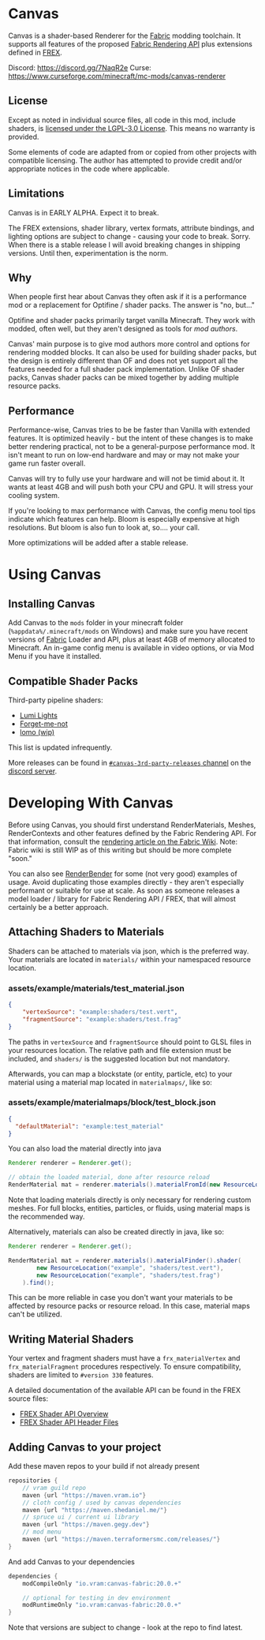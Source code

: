# Canvas
Canvas is a shader-based Renderer for the [Fabric](https://fabricmc.net) modding toolchain.  It supports all features of the proposed [Fabric Rendering API](https://github.com/FabricMC/fabric/pull/65) plus extensions defined in [FREX](https://github.com/grondag/frex).

Discord: https://discord.gg/7NaqR2e
Curse: https://www.curseforge.com/minecraft/mc-mods/canvas-renderer

## License
Except as noted in individual source files, all code in this mod, include shaders, is [licensed under the LGPL-3.0 License](https://www.gnu.org/licenses/lgpl-3.0.en.html). This means no warranty is provided.

Some elements of code are adapted from or copied from other projects with compatible licensing.  The author has attempted to provide credit and/or appropriate notices in the code where applicable.

## Limitations
Canvas is in EARLY ALPHA.  Expect it to break.

The FREX extensions, shader library, vertex formats, attribute bindings, and lighting options are subject to change - causing your code to break.  Sorry.  When there is a stable release I will avoid breaking changes in shipping versions.  Until then, experimentation is the norm.

## Why
When people first hear about Canvas they often ask if it is a performance mod or a replacement for Optifine / shader packs.  The answer is "no, but..."

Optifine and shader packs primarily target vanilla Minecraft.  They work with modded, often well, but they aren't designed as tools for *mod authors*.

Canvas' main purpose is to give mod authors more control and options for rendering modded blocks.  It can also be used for building shader packs, but the design is entirely different than OF and does not yet support all the features needed for a full shader pack implementation.  Unlike OF shader packs, Canvas shader packs can be mixed together by adding multiple resource packs. 

## Performance
Performance-wise, Canvas tries to be be faster than Vanilla with extended features. It is optimized heavily - but the intent of these changes is to make better rendering practical, not to be a general-purpose performance mod. It isn't meant to run on low-end hardware and may or may not make your game run faster overall.

Canvas will try to fully use your hardware and will not be timid about it. It wants at least 4GB and will push both your CPU and GPU.  It will stress your cooling system.

If you're looking to max performance with Canvas, the config menu tool tips indicate which features can help.  Bloom is especially expensive at high resolutions.  But bloom is also fun to look at, so.... your call. 

More optimizations will be added after a stable release.

# Using Canvas

## Installing Canvas
Add Canvas to the `mods` folder in your minecraft folder (`%appdata%/.minecraft/mods` on Windows) and make sure you have recent versions of [Fabric](https://fabricmc.net/) Loader and API, plus at least 4GB of memory allocated to Minecraft.  An in-game config menu is available in video options, or via Mod Menu if you have it installed.

## Compatible Shader Packs

Third-party pipeline shaders:
* [Lumi Lights](https://spiralhalo.github.io/)
* [Forget-me-not](https://github.com/Poisoned-Honey/ForgetMeNot-Shaders)
* [lomo (wip)](https://github.com/fewizz/lomo/)

This list is updated infrequently.

More releases can be found in [`#canvas-3rd-party-releases` channel](https://discord.com/channels/614624415631671316/752632870257950790) on the [discord server](https://discord.gg/7NaqR2e).

# Developing With Canvas
Before using Canvas, you should first understand RenderMaterials, Meshes, RenderContexts and other features defined by the Fabric Rendering API.  For that information, consult the [rendering article on the Fabric Wiki](https://fabricmc.net/wiki/documentation:rendering). Note: Fabric wiki is still WIP as of this writing but should be more complete "soon."

You can also see [RenderBender](https://github.com/grondag/renderbender) for some (not very good) examples of usage.  Avoid duplicating those examples directly - they aren't especially performant or suitable for use at scale.  As soon as someone releases a model loader / library for Fabric Rendering API / FREX, that will almost certainly be a better approach.

## Attaching Shaders to Materials

Shaders can be attached to materials via json, which is the preferred way. Your materials are located in `materials/` within your namespaced resource location.

### assets/example/materials/test_material.json
```json
{
	"vertexSource": "example:shaders/test.vert",
	"fragmentSource": "example:shaders/test.frag"
}
```

The paths in `vertexSource` and `fragmentSource` should point to GLSL files in your resources location.  The relative path and file extension must be included, and `shaders/` is the suggested location but not mandatory.

Afterwards, you can map a blockstate (or entity, particle, etc) to your material using a material map located in `materialmaps/`, like so:

### assets/example/materialmaps/block/test_block.json
```json
{
  "defaultMaterial": "example:test_material"
}
```

You can also load the material directly into java

```java
Renderer renderer = Renderer.get();

// obtain the loaded material, done after resource reload
RenderMaterial mat = renderer.materials().materialFromId(new ResourceLocation("example:test_material"));
```

Note that loading materials directly is only necessary for rendering custom meshes. For full blocks, entities, particles, or fluids, using material maps is the recommended way.

Alternatively, materials can also be created directly in java, like so:

```java
Renderer renderer = Renderer.get();

RenderMaterial mat = renderer.materials().materialFinder().shader(
		new ResourceLocation("example", "shaders/test.vert"),
		new ResourceLocation("example", "shaders/test.frag")
	).find();
```

This can be more reliable in case you don't want your materials to be affected by resource packs or resource reload. In this case, material maps can't be utilized.

## Writing Material Shaders

Your vertex and fragment shaders must have a `frx_materialVertex` and `frx_materialFragment` procedures respectively. To ensure compatibility, shaders are limited to `#version 330` features.

A detailed documentation of the available API can be found in the FREX source files:
* [FREX Shader API Overview](https://github.com/vram-guild/frex/blob/1.18/common/src/main/resources/assets/frex/shaders/api/FREX%20Shader%20API.md)
* [ FREX Shader API Header Files](https://github.com/vram-guild/frex/tree/1.18/common/src/main/resources/assets/frex/shaders/api)

## Adding Canvas to your project
Add these maven repos to your build if not already present

```gradle
repositories {
	// vram guild repo
	maven {url "https://maven.vram.io"}
	// cloth config / used by canvas dependencies
	maven {url "https://maven.shedaniel.me/"}
	// spruce ui / current ui library
	maven {url "https://maven.gegy.dev"}
	// mod menu
	maven {url "https://maven.terraformersmc.com/releases/"}
}
```

And add Canvas to your dependencies

```gradle
dependencies {
	modCompileOnly "io.vram:canvas-fabric:20.0.+"

	// optional for testing in dev environment
	modRuntimeOnly "io.vram:canvas-fabric:20.0.+"
}
```

Note that versions are subject to change - look at the repo to find latest.
